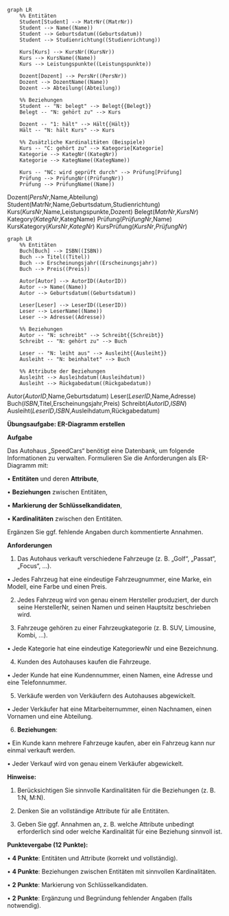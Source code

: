 
```mermaid
graph LR
    %% Entitäten
    Student[Student] --> MatrNr((MatrNr))
    Student --> Name((Name))
    Student --> Geburtsdatum((Geburtsdatum))
    Student --> Studienrichtung((Studienrichtung))

    Kurs[Kurs] --> KursNr((KursNr))
    Kurs --> KursName((Name))
    Kurs --> Leistungspunkte((Leistungspunkte))

    Dozent[Dozent] --> PersNr((PersNr))
    Dozent --> DozentName((Name))
    Dozent --> Abteilung((Abteilung))

    %% Beziehungen
    Student -- "N: belegt" --> Belegt{{Belegt}}
    Belegt -- "N: gehört zu" --> Kurs

    Dozent -- "1: hält" --> Hält{{Hält}}
    Hält -- "N: hält Kurs" --> Kurs

    %% Zusätzliche Kardinalitäten (Beispiele)
    Kurs -- "C: gehört zu" --> Kategorie[Kategorie]
    Kategorie --> KategNr((KategNr))
    Kategorie --> KategName((KategName))

    Kurs -- "NC: wird geprüft durch" --> Prüfung[Prüfung]
    Prüfung --> PrüfungNr((PrüfungNr))
    Prüfung --> PrüfungName((Name))
```

Dozent(_PersNr_,Name,Abteilung)
Student(MatrNr,Name,Geburtsdatum,Studienrichtung)
Kurs(_KursNr_,Name,Leistungspunkte,Dozent)
Belegt(_MatrNr_,_KursNr_)
Kategory(_KategNr_,KategName)
Prüfung(_PrüfungNr_,Name)
KursKategory(_KursNr_,_KategNr_)
KursPrüfung(_KursNr_,_PrüfungNr_)






```mermaid
graph LR
    %% Entitäten
    Buch[Buch] --> ISBN((ISBN))
    Buch --> Titel((Titel))
    Buch --> Erscheinungsjahr((Erscheinungsjahr))
    Buch --> Preis((Preis))

    Autor[Autor] --> AutorID((AutorID))
    Autor --> Name((Name))
    Autor --> Geburtsdatum((Geburtsdatum))

    Leser[Leser] --> LeserID((LeserID))
    Leser --> LeserName((Name))
    Leser --> Adresse((Adresse))

    %% Beziehungen
    Autor -- "N: schreibt" --> Schreibt{{Schreibt}}
    Schreibt -- "N: gehört zu" --> Buch

    Leser -- "N: leiht aus" --> Ausleiht{{Ausleiht}}
    Ausleiht -- "N: beinhaltet" --> Buch

    %% Attribute der Beziehungen
    Ausleiht --> Ausleihdatum((Ausleihdatum))
    Ausleiht --> Rückgabedatum((Rückgabedatum))
```

Autor(_AutorID_,Name,Geburtsdatum)
Leser(_LeserID_,Name,Adresse)
Buch(_ISBN_,Titel,Erscheinungsjahr,Preis)
Schreibt(_AutorID_,_ISBN_)
Ausleiht(_LeserID_,_ISBN_,Ausleihdatum,Rückgabedatum)



**Übungsaufgabe: ER-Diagramm erstellen**

  

**Aufgabe**

  

Das Autohaus „SpeedCars“ benötigt eine Datenbank, um folgende Informationen zu verwalten. Formulieren Sie die Anforderungen als ER-Diagramm mit:

• **Entitäten** und deren **Attribute**,

• **Beziehungen** zwischen Entitäten,

• **Markierung der Schlüsselkandidaten**,

• **Kardinalitäten** zwischen den Entitäten.

  

Ergänzen Sie ggf. fehlende Angaben durch kommentierte Annahmen.

  

**Anforderungen**

1. Das Autohaus verkauft verschiedene Fahrzeuge (z. B. „Golf“, „Passat“, „Focus“, …).

• Jedes Fahrzeug hat eine eindeutige Fahrzeugnummer, eine Marke, ein Modell, eine Farbe und einen Preis.

2. Jedes Fahrzeug wird von genau einem Hersteller produziert, der durch seine HerstellerNr, seinen Namen und seinen Hauptsitz beschrieben wird.

3. Fahrzeuge gehören zu einer Fahrzeugkategorie (z. B. SUV, Limousine, Kombi, …).

• Jede Kategorie hat eine eindeutige KategoriewNr und eine Bezeichnung.

4. Kunden des Autohauses kaufen die Fahrzeuge.

• Jeder Kunde hat eine Kundennummer, einen Namen, eine Adresse und eine Telefonnummer.

5. Verkäufe werden von Verkäufern des Autohauses abgewickelt.

• Jeder Verkäufer hat eine Mitarbeiternummer, einen Nachnamen, einen Vornamen und eine Abteilung.

6. **Beziehungen**:

• Ein Kunde kann mehrere Fahrzeuge kaufen, aber ein Fahrzeug kann nur einmal verkauft werden.

• Jeder Verkauf wird von genau einem Verkäufer abgewickelt.

  

**Hinweise:**

1. Berücksichtigen Sie sinnvolle Kardinalitäten für die Beziehungen (z. B. 1:N, M:N).

2. Denken Sie an vollständige Attribute für alle Entitäten.

3. Geben Sie ggf. Annahmen an, z. B. welche Attribute unbedingt erforderlich sind oder welche Kardinalität für eine Beziehung sinnvoll ist.

  

**Punktevergabe (12 Punkte):**

• **4 Punkte**: Entitäten und Attribute (korrekt und vollständig).

• **4 Punkte**: Beziehungen zwischen Entitäten mit sinnvollen Kardinalitäten.

• **2 Punkte**: Markierung von Schlüsselkandidaten.

• **2 Punkte**: Ergänzung und Begründung fehlender Angaben (falls notwendig).

